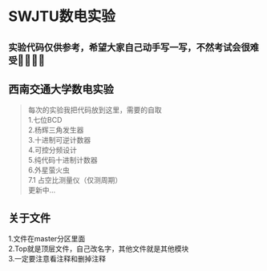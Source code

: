 # SWJTU数电实验
## `实验代码仅供参考，希望大家自己动手写一写，不然考试会很难受`🤦‍♂️🤦‍♂️
## 西南交通大学数电实验
> 每次的实验我把代码放到这里，需要的自取  
1.七位BCD  
2.杨辉三角发生器  
3.十进制可逆计数器  
4.可控分频设计  
5.纯代码十进制计数器  
6.外星萤火虫  
7.1 占空比测量仪（仅测周期）  
更新中...  

## 关于文件
1.文件在master分区里面  
2.Top就是顶层文件，自己改名字，其他文件就是其他模块  
3.一定要注意看注释和删掉注释
